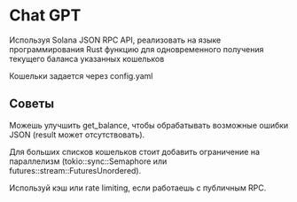 # Chat GPT

Используя Solana JSON RPC API, реализовать на языке программирования Rust функцию для одновременного получения текущего баланса указанных кошельков

Кошельки задается через config.yaml

## Советы

Можешь улучшить get_balance, чтобы обрабатывать возможные ошибки JSON (result может отсутствовать).

Для больших списков кошельков стоит добавить ограничение на параллелизм (tokio::sync::Semaphore или futures::stream::FuturesUnordered).

Используй кэш или rate limiting, если работаешь с публичным RPC.
